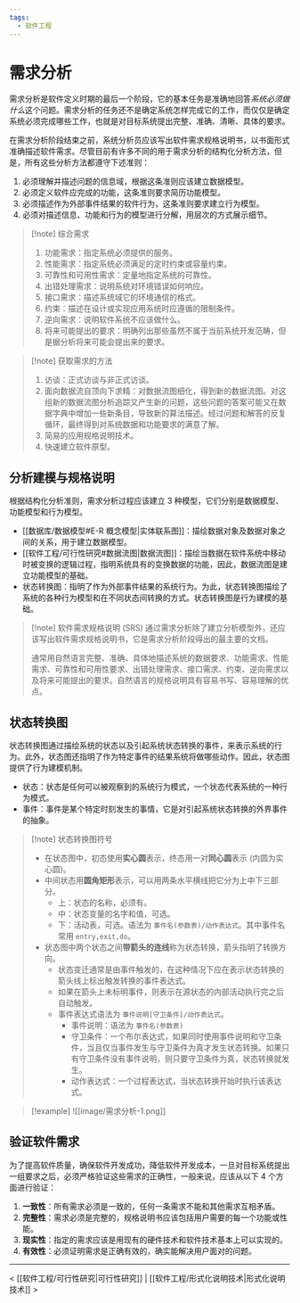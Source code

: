 ```yaml
---
tags:
  - 软件工程
---
```


# 需求分析

需求分析是软件定义时期的最后一个阶段，它的基本任务是准确地回答*系统必须做什么*这个问题。需求分析的任务还不是确定系统怎样完成它的工作，而仅仅是确定系统必须完成哪些工作，也就是对目标系统提出完整、准确、清晰、具体的要求。

在需求分析阶段结束之前，系统分析员应该写出软件需求规格说明书，以书面形式准确描述软件需求。尽管目前有许多不同的用于需求分析的结构化分析方法，但是，所有这些分析方法都遵守下述准则：
1. 必须理解并描述问题的信息域，根据这条准则应该建立数据模型。
2. 必须定义软件应完成的功能，这条准则要求简历功能模型。
3. 必须描述作为外部事件结果的软件行为，这条准则要求建立行为模型。
4. 必须对描述信息、功能和行为的模型进行分解，用层次的方式展示细节。

> [!note] 综合需求
> 1. 功能需求：指定系统必须提供的服务。
> 2. 性能需求：指定系统必须满足的定时约束或容量约束。
> 3. 可靠性和可用性需求：定量地指定系统的可靠性。
> 4. 出错处理需求：说明系统对环境错误如何响应。
> 5. 接口需求：描述系统域它的环境通信的格式。
> 6. 约束：描述在设计或实现应用系统时应遵循的限制条件。
> 7. 逆向需求：说明软件系统不应该做什么。
> 8. 将来可能提出的要求：明确列出那些虽然不属于当前系统开发范畴，但是据分析将来可能会提出来的要求。

> [!note] 获取需求的方法
> 1. 访谈：正式访谈与非正式访谈。
> 2. 面向数据流自顶向下求精：对数据流图细化，得到新的数据流图。对这组新的数据流图分析追踪又产生新的问题，这些问题的答案可能又在数据字典中增加一些新条目，导致新的算法描述。经过问题和解答的反复循环，最终得到对系统数据和功能要求的满意了解。
> 3. 简易的应用规格说明技术。
> 4. 快速建立软件原型。

## 分析建模与规格说明

根据结构化分析准则，需求分析过程应该建立 3 种模型，它们分别是数据模型、功能模型和行为模型。
- [[数据库/数据模型#E-R 概念模型|实体联系图]]：描绘数据对象及数据对象之间的关系，用于建立数据模型。
- [[软件工程/可行性研究#数据流图|数据流图]]：描绘当数据在软件系统中移动时被变换的逻辑过程，指明系统具有的变换数据的功能，因此，数据流图是建立功能模型的基础。
- 状态转换图：指明了作为外部事件结果的系统行为。为此，状态转换图描绘了系统的各种行为模型和在不同状态间转换的方式。状态转换图是行为建模的基础。

> [!note] 软件需求规格说明 (SRS)
> 通过需求分析除了建立分析模型外，还应该写出软件需求规格说明书，它是需求分析阶段得出的最主要的文档。
>
> 通常用自然语言完整、准确、具体地描述系统的数据要求、功能需求、性能需求、可靠性和可用性要求、出错处理需求、接口需求、约束、逆向需求以及将来可能提出的要求。自然语言的规格说明具有容易书写、容易理解的优点。

## 状态转换图

状态转换图通过描绘系统的状态以及引起系统状态转换的事件，来表示系统的行为。此外，状态图还指明了作为特定事件的结果系统将做哪些动作。因此，状态图提供了行为建模机制。
- 状态：状态是任何可以被观察到的系统行为模式，一个状态代表系统的一种行为模式。
- 事件：事件是某个特定时刻发生的事情，它是对引起系统状态转换的外界事件的抽象。

> [!note] 状态转换图符号
> - 在状态图中，初态使用**实心圆**表示，终态用一对**同心圆**表示 (内圆为实心圆)。
> - 中间状态用**圆角矩形**表示，可以用两条水平横线把它分为上中下三部分。
> 	- 上：状态的名称，必须有。
> 	- 中：状态变量的名字和值，可选。
> 	- 下：活动表，可选。语法为 `事件名(参数表)/动作表达式`。其中事件名常用 `entry,exit,do`。
> - 状态图中两个状态之间**带箭头的连线**称为状态转换，箭头指明了转换方向。
> 	- 状态变迁通常是由事件触发的，在这种情况下应在表示状态转换的箭头线上标出触发转换的事件表达式。
> 	- 如果在箭头上未标明事件，则表示在源状态的内部活动执行完之后自动触发。
> 	- 事件表达式语法为 `事件说明[守卫条件]/动作表达式`。
> 		- 事件说明：语法为 `事件名(参数表)`
> 		- 守卫条件：一个布尔表达式，如果同时使用事件说明和守卫条件，当且仅当事件发生与守卫条件为真才发生状态转换。如果只有守卫条件没有事件说明，则只要守卫条件为真，状态转换就发生。
> 		- 动作表达式：一个过程表达式，当状态转换开始时执行该表达式。

> [!example]
> ![[image/需求分析-1.png]]

## 验证软件需求

为了提高软件质量，确保软件开发成功，降低软件开发成本，一旦对目标系统提出一组要求之后，必须严格验证这些需求的正确性，一般来说，应该从以下 4 个方面进行验证：
1. **一致性**：所有需求必须是一致的，任何一条需求不能和其他需求互相矛盾。
2. **完整性**：需求必须是完整的，规格说明书应该包括用户需要的每一个功能或性能。
3. **现实性**：指定的需求应该是用现有的硬件技术和软件技术基本上可以实现的。
4. **有效性**：必须证明需求是正确有效的，确实能解决用户面对的问题。

---
< [[软件工程/可行性研究|可行性研究]] | [[软件工程/形式化说明技术|形式化说明技术]] >

